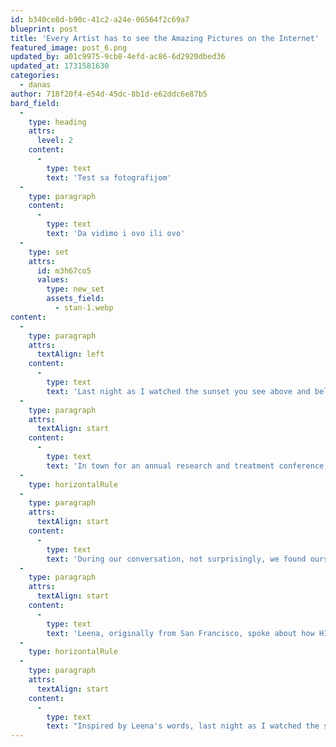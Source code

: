 ```yaml
---
id: b340ce8d-b90c-41c2-a24e-06564f2c69a7
blueprint: post
title: 'Every Artist has to see the Amazing Pictures on the Internet'
featured_image: post_6.png
updated_by: a01c9975-9cb8-4efd-ac86-6d2920dbed36
updated_at: 1731581630
categories:
  - danas
author: 718f20f4-e54d-45dc-8b1d-e62ddc6e87b5
bard_field:
  -
    type: heading
    attrs:
      level: 2
    content:
      -
        type: text
        text: 'Test sa fotografijom'
  -
    type: paragraph
    content:
      -
        type: text
        text: 'Da vidimo i ovo ili ovo'
  -
    type: set
    attrs:
      id: m3h67co5
      values:
        type: new_set
        assets_field:
          - stan-1.webp
content:
  -
    type: paragraph
    attrs:
      textAlign: left
    content:
      -
        type: text
        text: 'Last night as I watched the sunset you see above and below, sitting on a patio overlooking English Bay, I thought again of what Leena had told me about San Francisco. A memorable evening for both of us, it saw us share some of the most difficult and personal memories we have. Talking with a woman I had met only hours earlier, it was an unexpected connection.'
  -
    type: paragraph
    attrs:
      textAlign: start
    content:
      -
        type: text
        text: 'In town for an annual research and treatment conference, I, an HIV researcher, spent three days immersed in the latest science, prevention, and support findings. Meeting people like Leena, a qualitative researcher, added depth to my experience. She focused on working exclusively with women who contracted HIV from rape or abuse, while my field revolved around HIV, PTSD, and stigma. Despite our different areas of expertise, we shared a common approach—a narrative model of inquiry that centered on the individual and community stories of HIV.'
  -
    type: horizontalRule
  -
    type: paragraph
    attrs:
      textAlign: start
    content:
      -
        type: text
        text: 'During our conversation, not surprisingly, we found ourselves discussing various topics and discovered many things in common. One such shared interest was our fascination with sunrises and sunsets. For both of us, these daily phenomena held profound meaning, intricately tied to the remembrance of loss caused by HIV. It was a poignant realization.'
  -
    type: paragraph
    attrs:
      textAlign: start
    content:
      -
        type: text
        text: 'Leena, originally from San Francisco, spoke about how HIV had torn her city apart, leaving scars and wounds in its wake. However, she also expressed how, strangely enough, it became the shared history that brought the community together, fostering healing and growth.'
  -
    type: horizontalRule
  -
    type: paragraph
    attrs:
      textAlign: start
    content:
      -
        type: text
        text: "Inspired by Leena's words, last night as I watched the sunset, its vibrant hues painting the sky above and below, I couldn't help but reflect on the impact of HIV and how it intertwines with our lives. "
---
```


